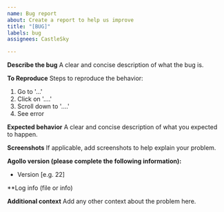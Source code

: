 ```yaml
---
name: Bug report
about: Create a report to help us improve
title: "[BUG]"
labels: bug
assignees: CastleSky

---
```


**Describe the bug**
A clear and concise description of what the bug is.

**To Reproduce**
Steps to reproduce the behavior:
1. Go to '...'
2. Click on '....'
3. Scroll down to '....'
4. See error

**Expected behavior**
A clear and concise description of what you expected to happen.

**Screenshots**
If applicable, add screenshots to help explain your problem.

**Agollo version (please complete the following information):**
 - Version [e.g. 22]

**Log info (file or info)

**Additional context**
Add any other context about the problem here.
